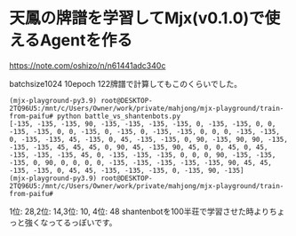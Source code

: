# 天鳳の牌譜を学習してMjx(v0.1.0)で使えるAgentを作る

https://note.com/oshizo/n/n61441adc340c

batchsize1024 10epoch 122牌譜で計算してもこのくらいでした。
```
(mjx-playground-py3.9) root@DESKTOP-2TQ96U5:/mnt/c/Users/Owner/work/private/mahjong/mjx-playground/train-from-paifu# python battle_vs_shantenbots.py 
[-135, -135, -135, 90, -135, -135, -135, -135, 0, -135, -135, 0, 0, -135, -135, 0, 0, -135, 0, -135, 0, -135, -135, 0, 0, 0, -135, -135, 0, -135, -135, 45, -135, 0, 45, -135, -135, 0, 90, -135, 90, 90, -135, -135, -135, 45, 45, 45, 0, 90, 45, -135, 90, 45, 0, 0, 45, 0, 45, -135, -135, -135, 45, 0, -135, -135, -135, 0, 0, 0, 90, -135, -135, -135, 0, 90, 0, 0, 0, 0, -135, -135, -135, -135, -135, 90, 45, 45, -135, -135, 0, 45, 45, -135, -135, -135, 0, -135, 90, -135]
(mjx-playground-py3.9) root@DESKTOP-2TQ96U5:/mnt/c/Users/Owner/work/private/mahjong/mjx-playground/train-from-paifu# 
```
1位: 28,2位: 14,3位: 10, 4位: 48
shantenbotを100半荘で学習させた時よりちょっと強くなってるっぽいです。


